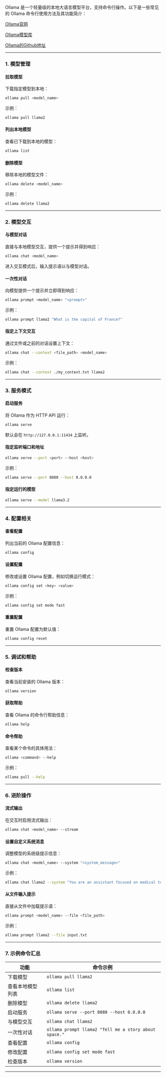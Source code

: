 Ollama 是一个轻量级的本地大语言模型平台，支持命令行操作。以下是一些常见的 Ollama 命令行使用方法及其功能简介：

[Ollama官网](https://ollama.com/)

[Ollama模型库](https://ollama.com/library/)

[Ollama的Github地址](https://github.com/ollama/ollama/)

------

### **1. 模型管理**

#### **拉取模型**

下载指定模型到本地：

```bash
ollama pull <model_name>
```

示例：

```bash
ollama pull llama2
```

#### **列出本地模型**

查看已下载到本地的模型：

```bash
ollama list
```

#### **删除模型**

移除本地的模型文件：

```bash
ollama delete <model_name>
```

示例：

```bash
ollama delete llama2
```

------

### **2. 模型交互**

#### **与模型对话**

直接与本地模型交互，提供一个提示并得到响应：

```bash
ollama chat <model_name>
```

进入交互模式后，输入提示语以与模型对话。

#### **一次性对话**

向模型提供一个提示并立即得到响应：

```bash
ollama prompt <model_name> "<prompt>"
```

示例：

```bash
ollama prompt llama2 "What is the capital of France?"
```

#### **指定上下文交互**

通过文件或之前的对话设置上下文：

```bash
ollama chat --context <file_path> <model_name>
```

示例：

```bash
ollama chat --context ./my_context.txt llama2
```

------

### **3. 服务模式**

#### **启动服务**

将 Ollama 作为 HTTP API 运行：

```bash
ollama serve
```

默认会在 `http://127.0.0.1:11434` 上监听。

#### **指定监听端口和地址**

```bash
ollama serve --port <port> --host <host>
```

示例：

```bash
ollama serve --port 8080 --host 0.0.0.0
```

#### 指定运行的模型

```bash
ollama serve --model llama3.2
```

------

### **4. 配置相关**

#### **查看配置**

列出当前的 Ollama 配置信息：

```bash
ollama config
```

#### **设置配置**

修改或设置 Ollama 配置，例如切换运行模式：

```bash
ollama config set <key> <value>
```

示例：

```bash
ollama config set mode fast
```

#### **重置配置**

重置 Ollama 配置为默认值：

```bash
ollama config reset
```

------

### **5. 调试和帮助**

#### **检查版本**

查看当前安装的 Ollama 版本：

```bash
ollama version
```

#### **获取帮助**

查看 Ollama 的命令行帮助信息：

```bash
ollama help
```

#### **命令帮助**

查看某个命令的具体用法：

```bash
ollama <command> --help
```

示例：

```bash
ollama pull --help
```

------

### **6. 进阶操作**

#### **流式输出**

在交互时启用流式输出：

```bash
ollama chat <model_name> --stream
```

#### **设置自定义系统消息**

调整模型的系统级提示信息：

```bash
ollama chat <model_name> --system "<system_message>"
```

示例：

```bash
ollama chat llama2 --system "You are an assistant focused on medical topics."
```

#### **从文件输入提示**

直接从文件中加载提示语：

```bash
ollama prompt <model_name> --file <file_path>
```

示例：

```bash
ollama prompt llama2 --file input.txt
```

------

### **7. 示例命令汇总**

| 功能             | 命令示例                                              |
| ---------------- | ----------------------------------------------------- |
| 下载模型         | `ollama pull llama2`                                  |
| 查看本地模型列表 | `ollama list`                                         |
| 删除模型         | `ollama delete llama2`                                |
| 启动服务         | `ollama serve --port 8080 --host 0.0.0.0`             |
| 与模型交互       | `ollama chat llama2`                                  |
| 一次性对话       | `ollama prompt llama2 "Tell me a story about space."` |
| 查看配置         | `ollama config`                                       |
| 修改配置         | `ollama config set mode fast`                         |
| 检查版本         | `ollama version`                                      |

------

